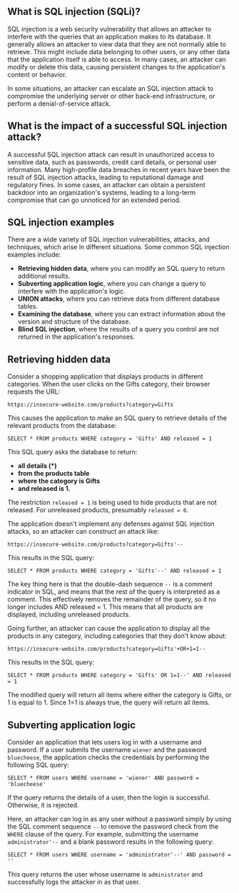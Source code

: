 ## What is SQL injection (SQLi)?
SQL injection is a web security vulnerability that allows an attacker to interfere with the queries that an application makes to its database. It generally allows an attacker to view data that they are not normally able to retrieve. This might include data belonging to other users, or any other data that the application itself is able to access. In many cases, an attacker can modify or delete this data, causing persistent changes to the application's content or behavior.

In some situations, an attacker can escalate an SQL injection attack to compromise the underlying server or other back-end infrastructure, or perform a denial-of-service attack.
## What is the impact of a successful SQL injection attack?
A successful SQL injection attack can result in unauthorized access to sensitive data, such as passwords, credit card details, or personal user information. Many high-profile data breaches in recent years have been the result of SQL injection attacks, leading to reputational damage and regulatory fines. In some cases, an attacker can obtain a persistent backdoor into an organization's systems, leading to a long-term compromise that can go unnoticed for an extended period. 
## SQL injection examples

There are a wide variety of SQL injection vulnerabilities, attacks, and techniques, which arise in different situations. Some common SQL injection examples include: 

- **Retrieving hidden data**, where you can modify an SQL query to return additional results.
- **Subverting application logic**, where you can change a query to interfere with the application's logic.
- **UNION attacks**, where you can retrieve data from different database tables.
- **Examining the database**, where you can extract information about the version and structure of the database.
- **Blind SQL injection**, where the results of a query you control are not returned in the application's responses.

## Retrieving hidden data
Consider a shopping application that displays products in different categories. When the user clicks on the Gifts category, their browser requests the URL: 

```
https://insecure-website.com/products?category=Gifts
```

This causes the application to make an SQL query to retrieve details of the relevant products from the database:

```
SELECT * FROM products WHERE category = 'Gifts' AND released = 1
```

This SQL query asks the database to return: 
- **all details (*)**
- **from the products table**
- **where the category is Gifts**
- **and released is 1.**

The restriction `released = 1` is being used to hide products that are not released. For unreleased products, presumably `released = 0`.

 The application doesn't implement any defenses against SQL injection attacks, so an attacker can construct an attack like:

```
https://insecure-website.com/products?category=Gifts'--
```

This results in the SQL query:

```
SELECT * FROM products WHERE category = 'Gifts'--' AND released = 1
```

The key thing here is that the double-dash sequence `--` is a comment indicator in SQL, and means that the rest of the query is interpreted as a comment. This effectively removes the remainder of the query, so it no longer includes AND released = 1. This means that all products are displayed, including unreleased products.

Going further, an attacker can cause the application to display all the products in any category, including categories that they don't know about:

```
https://insecure-website.com/products?category=Gifts'+OR+1=1--
```

This results in the SQL query:

```
SELECT * FROM products WHERE category = 'Gifts' OR 1=1--' AND released = 1
```

The modified query will return all items where either the category is Gifts, or 1 is equal to 1. Since 1=1 is always true, the query will return all items. 

## Subverting application logic
 Consider an application that lets users log in with a username and password. If a user submits the username `wiener` and the password `bluecheese`, the application checks the credentials by performing the following SQL query:

```
SELECT * FROM users WHERE username = 'wiener' AND password = 'bluecheese'
```

If the query returns the details of a user, then the login is successful. Otherwise, it is rejected.

Here, an attacker can log in as any user without a password simply by using the SQL comment sequence `--` to remove the password check from the `WHERE` clause of the query. For example, submitting the username `administrator'--` and a blank password results in the following query:

```
SELECT * FROM users WHERE username = 'administrator'--' AND password = ''
```

This query returns the user whose username is `administrator` and successfully logs the attacker in as that user. 
